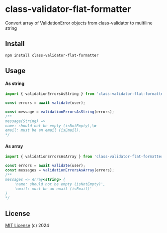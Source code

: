 # class-validator-flat-formatter

Convert array of ValidationError objects from class-validator to multiline string

## Install

```sh
npm install class-validator-flat-formatter
```

## Usage

#### As string

```ts
import { validationErrorsAsString } from 'class-validator-flat-formatter';

const errors = await validate(user);

const message = validationErrorsAsString(errors);
/** 
message(String) =>
name: should not be empty (isNotEmpty),\n
email: must be an email (isEmail).
*/
```

#### As array

```ts
import { validationErrorsAsArray } from 'class-validator-flat-formatter';

const errors = await validate(user);
const messages = validationErrorsAsArray(errors);
/** 
messages => Array<string> {
    'name: should not be empty (isNotEmpty)',
    'email: must be an email (isEmail)'
}
*/
```

## License

[MIT License](https://opensource.org/licenses/MIT) (c) 2024

